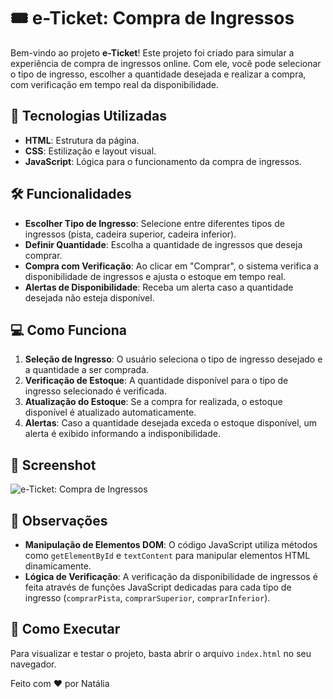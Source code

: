 # 🎟️ e-Ticket: Compra de Ingressos

Bem-vindo ao projeto **e-Ticket**! Este projeto foi criado para simular a experiência de compra de ingressos online. Com ele, você pode selecionar o tipo de ingresso, escolher a quantidade desejada e realizar a compra, com verificação em tempo real da disponibilidade.

## 🎨 Tecnologias Utilizadas

- **HTML**: Estrutura da página.
- **CSS**: Estilização e layout visual.
- **JavaScript**: Lógica para o funcionamento da compra de ingressos.

## 🛠️ Funcionalidades

- **Escolher Tipo de Ingresso**: Selecione entre diferentes tipos de ingressos (pista, cadeira superior, cadeira inferior).
- **Definir Quantidade**: Escolha a quantidade de ingressos que deseja comprar.
- **Compra com Verificação**: Ao clicar em "Comprar", o sistema verifica a disponibilidade de ingressos e ajusta o estoque em tempo real.
- **Alertas de Disponibilidade**: Receba um alerta caso a quantidade desejada não esteja disponível.

## 💻 Como Funciona

1. **Seleção de Ingresso**: O usuário seleciona o tipo de ingresso desejado e a quantidade a ser comprada.
2. **Verificação de Estoque**: A quantidade disponível para o tipo de ingresso selecionado é verificada.
3. **Atualização do Estoque**: Se a compra for realizada, o estoque disponível é atualizado automaticamente.
4. **Alertas**: Caso a quantidade desejada exceda o estoque disponível, um alerta é exibido informando a indisponibilidade.

## 📸 Screenshot

![e-Ticket: Compra de Ingressos](https://github.com/user-attachments/assets/fb75cb2c-3a6d-495b-b917-65352a49aff1)

## 📝 Observações

- **Manipulação de Elementos DOM**: O código JavaScript utiliza métodos como `getElementById` e `textContent` para manipular elementos HTML dinamicamente.
- **Lógica de Verificação**: A verificação da disponibilidade de ingressos é feita através de funções JavaScript dedicadas para cada tipo de ingresso (`comprarPista`, `comprarSuperior`, `comprarInferior`).

## 🚀 Como Executar

Para visualizar e testar o projeto, basta abrir o arquivo `index.html` no seu navegador.

Feito com ❤️ por Natália
